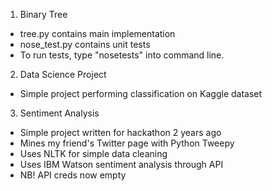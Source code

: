 1. Binary Tree
- tree.py contains main implementation
- nose_test.py contains unit tests
- To run tests, type "nosetests" into command line.

2. Data Science Project 
- Simple project performing classification on Kaggle dataset

3. Sentiment Analysis
- Simple project written for hackathon 2 years ago
- Mines my friend's Twitter page with Python Tweepy
- Uses NLTK for simple data cleaning
- Uses IBM Watson sentiment analysis through API
- NB! API creds now empty
